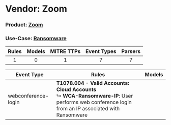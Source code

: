 Vendor: Zoom
============
### Product: [Zoom](../ds_zoom_zoom.md)
### Use-Case: [Ransomware](../../../../UseCases/uc_ransomware.md)

| Rules | Models | MITRE TTPs | Event Types | Parsers |
|:-----:|:------:|:----------:|:-----------:|:-------:|
|   1   |   0    |     1      |      7      |    7    |

| Event Type          | Rules                                                                                                                                                      | Models |
| ------------------- | ---------------------------------------------------------------------------------------------------------------------------------------------------------- | ------ |
| webconference-login | <b>T1078.004 - Valid Accounts: Cloud Accounts</b><br> ↳ <b>WCA-Ransomware-IP</b>: User performs web conference login from an IP associated with Ransomware |        |